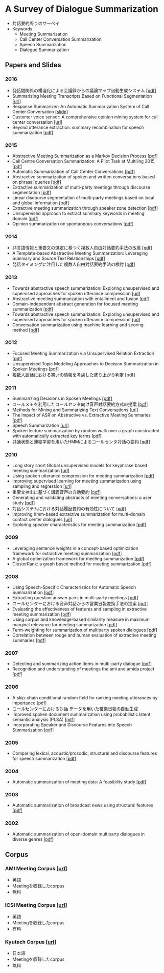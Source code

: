 # A Survey of Dialogue Summarization
- 対話要約周りのサーベイ
- Keywords
  - Meeting Summarization
  - Call Center Conversation Summarization
  - Speech Summarization
  - Dialogue Summarization

## Papers and Slides
### 2016
- 発話間関係の構造化による会議録からの議論マップ自動生成システム 
[[pdf]](http://db-event.jpn.org/deim2016/papers/288.pdf)
- Summarizing Meeting Transcripts Based on Functional Segmentation 
[[url]](http://ieeexplore.ieee.org/document/7501601/)
- Response Summarizer: An Automatic Summarization System of Call Center Conversation 
[[slide]](http://www.slideshare.net/pfi/response-summarizer-an-automatic-summarization-system-of-call-center-conversation)
- Customer voice sensor: A comprehensive opinion mining system for call center conversation
[[url]](http://ieeexplore.ieee.org/abstract/document/7529578/)
- Beyond utterance extraction: summary recombination for speech summarization
[[pdf]](http://pageperso.lif.univ-mrs.fr/~benoit.favre/papers/favre_is2016a.pdf)

### 2015
- Abstractive Meeting Summarization as a Markov Decision Process
[[pdf]](http://www.ufv.ca/media/assets/computer-information-systems/gabriel-murray/publications/canadian-ai-2015-1.pdf)
- Call Centre Conversation Summarization: A Pilot Task at Multiling 2015
[[pdf]](http://www.sensei-conversation.eu/wp-content/uploads/2015/09/SIGDIAL33.pdf)
- Automatic Summarization of Call Center Conversations
[[pdf]](http://sisl.disi.unitn.it/wp-content/uploads/2015/11/ASRU15-SpeechSummarizationDemo.pdf)
- Abstractive summarization of spoken and written conversations based on phrasal queries
[[pdf]](http://www.aclweb.org/anthology/P14-1115)
- Extractive summarization of multi-party meetings through discourse segmentation
[[pdf]](https://www.cambridge.org/core/services/aop-cambridge-core/content/view/CE724A3DE9769703B4E2700C5CDE3230/S1351324914000199a.pdf/extractive-summarization-of-multi-party-meetings-through-discourse-segmentation.pdf)
- Linear discourse segmentation of multi-party meetings based on local and global information
[[pdf]](http://delivery.acm.org/10.1145/2830000/2824173/p1879-bokaei.pdf?ip=131.113.101.130&id=2824173&acc=ACTIVE%20SERVICE&key=D2341B890AD12BFE.3544E7C56679C917.4D4702B0C3E38B35.4D4702B0C3E38B35&CFID=862390833&CFTOKEN=10199898&__acm__=1478516693_25259b80b468dea72120e96ed72c084a)
- Extractive meeting summarization through speaker zone detection
[[pdf]](http://libtreasures.utdallas.edu/xmlui/bitstream/handle/10735.1/5093/JECS-4983-4514.04.pdf?sequence=1)
- Unsupervised approach to extract summary keywords in meeting domain
[[pdf]](http://www.eurasip.org/Proceedings/Eusipco/Eusipco2015/papers/1570104351.pdf)
- Opinion summarization on spontaneous conversations
[[pdf]](http://fulltext.study/preview/pdf/559013.pdf)

### 2014
- 非言語情報と重要文の選定に基つく複数人自由対話要約手法の改善
[[pdf]](http://www.anlp.jp/proceedings/annual_meeting/2014/pdf_dir/P6-18.pdf)
- A Template-based Abstractive Meeting Summarization: Leveraging Summary and Source Text Relationships
[[pdf]](https://www.aclweb.org/anthology/W/W14/W14-4407.pdf)
- 発話タイミングに注目した複数人自由対話要約手法の検討
[[pdf]](http://www.pluto.ai.kyutech.ac.jp/~shimada/paper/gakuseikai2014D-38.pdf)

### 2013
- Towards abstractive speech summarization: Exploring unsupervised and supervised approaches for spoken utterance compression
[[url]](http://ieeexplore.ieee.org/abstract/document/6488744/)
- Abstractive meeting summarization with entailment and fusion
[[pdf]](http://www.aclweb.org/anthology/W13-2117)
- Domain-independent abstract generation for focused meeting summarization
[[pdf]](https://www.cs.cornell.edu/home/cardie/papers/acl13-Domain.pdf)
- Towards abstractive speech summarization: Exploring unsupervised and supervised approaches for spoken utterance compression
[[url]](http://ieeexplore.ieee.org/abstract/document/6488744/)
- Conversation summarization using machine learning and scoring method
[[pdf]](http://www.pluto.ai.kyutech.ac.jp/~shimada/paper/pacling2013.pdf)

### 2012
- Focused Meeting Summarization via Unsupervised Relation Extraction 
[[pdf]](http://www.ccs.neu.edu/home/luwang/papers/SIGDIAL2012b.pdf)
- Unsupervised Topic Modeling Approaches to Decision Summarization in Spoken Meetings 
[[pdf]](https://www.cs.cornell.edu/home/cardie/papers/SIGDIAL13-Unsupervised.pdf)
- 複数人談話における笑いの情報を考慮した盛り上がり判定
[[pdf]](http://ci.nii.ac.jp/els/110009588597.pdf?id=ART0010043625&type=pdf&lang=jp&host=cinii&order_no=&ppv_type=0&lang_sw=&no=1478516103&cp=)

### 2011
- Summarizing Decisions in Spoken Meetings 
[[pdf]](http://www.ccs.neu.edu/home/luwang/papers/ACL2011.pdf)
- コールメモを利用したコールセンタ向け音声対話要約方式の提案
[[pdf]](http://www.anlp.jp/proceedings/annual_meeting/2011/pdf_dir/B4-4.pdf)
- Methods for Mining and Summarizing Text Conversations
[[url]](http://www.morganclaypool.com/doi/abs/10.2200/S00363ED1V01Y201105DTM017)
- The Impact of ASR on Abstractive vs. Extractive Meeting Summaries
[[pdf]](http://www.cs.ubc.ca/~gabrielm/inter2010.pdf)
- Speech Summarization
[[url]](http://onlinelibrary.wiley.com/doi/10.1002/9781119992691.ch13/summary)
- Spoken lecture summarization by random walk over a graph constructed with automatically extracted key terms
[[pdf]](http://www.cs.cmu.edu/~yvchen/doc/IS11_Summar.pdf)
- 共通状態と連結学習を用いたHMMによるコールセンタ対話の要約
[[pdf]](http://www.kecl.ntt.co.jp/icl/lirg/members/rh/pdf/nlp2011.pdf)

### 2010
- Long story short Global unsupervised models for keyphrase based meeting summarization
[[url]](http://www.sciencedirect.com/science/article/pii/S0167639310001019)
- Using spoken utterance compression for meeting summarization
[[pdf]](http://www.cs.ucf.edu/~feiliu/papers/SLT_2010.pdf)
- Improving supervised learning for meeting summarization using sampling and regression
[[url]](http://www.sciencedirect.com/science/article/pii/S0885230809000394)
- 重要文抽出に基づく講義音声の自動要約
[[pdf]](https://www.google.co.jp/url?sa=t&rct=j&q=&esrc=s&source=web&cd=1&ved=0ahUKEwjjvfuX84nQAhWMnpQKHcasCxUQFggdMAA&url=https%3A%2F%2Fipsj.ixsq.nii.ac.jp%2Fej%2Findex.php%3Faction%3Dpages_view_main%26active_action%3Drepository_action_common_download%26item_id%3D68731%26item_no%3D1%26attribute_id%3D1%26file_no%3D1%26page_id%3D13%26block_id%3D8&usg=AFQjCNFfp-TdL3ivZdS4RTVMEn1086GFWg&sig2=ofRX_p4zr1o5PnqjwEh3Vg)
- Generating and validating abstracts of meeting conversations: a user study
[[pdf]](https://www.aclweb.org/anthology/W/W10/W10-4211.pdf)
- 対話システムにおける対話履歴要約の有効性について
[[pdf]](https://www.google.co.jp/url?sa=t&rct=j&q=&esrc=s&source=web&cd=5&cad=rja&uact=8&ved=0ahUKEwiMkK-1t47QAhVFVLwKHVFyBI4QFgg0MAQ&url=https%3A%2F%2Fipsj.ixsq.nii.ac.jp%2Fej%2F%3Faction%3Drepository_uri%26item_id%3D67600%26file_id%3D1%26file_no%3D1&usg=AFQjCNGQZ_czhOJvjjgrVzahkcwlpcQ-JQ&sig2=9DeNGvsDWJlXtsI_0f2v6w)
- Improving hmm-based extractive summarization for multi-domain contact center dialogues
[[url]](http://ieeexplore.ieee.org/abstract/document/5700823/)
- Exploring speaker characteristics for meeting summarization
[[pdf]](http://www.cs.ucf.edu/~feiliu/papers/INTERSPEECH_2010.pdf)

### 2009
- Leveraging sentence weights in a concept-based optimization framework for extractive meeting summarization
[[pdf]](http://www.hlt.utdallas.edu/~shasha/papers/interspeech2009_xie.pdf)
- A global optimization framework for meeting summarization
[[pdf]](http://citeseerx.ist.psu.edu/viewdoc/download?doi=10.1.1.186.9577&rep=rep1&type=pdf)
- ClusterRank: a graph based method for meeting summarization
[[pdf]](http://www5.informatik.uni-erlangen.de/Forschung/Publikationen/2009/Garg09-CAG.pdf)

### 2008
- Using Speech-Specific Characteristics for Automatic Speech Summarization
[[pdf]](http://www.ufv.ca/media/assets/computer-information-systems/gabriel-murray/publications/murray-thesis.pdf)
- Extracting question answer pairs in multi-party meetings
[[pdf]](https://www.sri.com/sites/default/files/publications/extracting_question_answer_pairs_in_multi-party_meetings.pdf)
- コールセンターにおける音声対話からの営業日報変換手法の提案
[[pdf]](http://www.anlp.jp/proceedings/annual_meeting/2008/pdf_dir/PB2-2.pdf)
- Evaluating the effectiveness of features and sampling in extractive meeting summarization
[[pdf]](http://www.hlt.utdallas.edu/~yangl/papers/SLT08_summarization.pdf)
- Using corpus and knowledge-based similarity measure in maximum marginal relevance for meeting summarization
[[pdf]](http://www.icsi.berkeley.edu/pubs/speech/usingcorpus08.pdf)
- Term-weighting for summarization of multiparty spoken dialogues
[[pdf]](http://www.cstr.ed.ac.uk/downloads/publications/2008/murray-mlmi07.pdf)
- Correlation between rouge and human evaluation of extractive meeting summaries
[[pdf]](http://www.aclweb.org/anthology/P08-2051)

### 2007
- Detecting and summarizing action items in multi-party dialogue
[[pdf]](http://www.eecs.qmul.ac.uk/~mpurver/papers/purver-et-al07sigdial.pdf)
- Recognition and understanding of meetings the ami and amida project
[[pdf]](http://www.cstr.ed.ac.uk/downloads/publications/2007/ami-asru2007.pdf)

### 2006
- A skip-chain conditional random field for ranking meeting utterances by importance
[[pdf]](http://www.cs.columbia.edu/nlp/papers/2006/galley_06b.pdf)
- コールセンターにおける対話 データを用いた営業日報の自動生成
- Improved spoken document summarization using probabilistic latent semantic analysis (PLSA)
[[pdf]](http://ieeexplore.ieee.org/stamp/stamp.jsp?arnumber=1660177)
- Incorporating Speaker and Discourse Features into Speech Summarization
[[pdf]](http://www.aclweb.org/anthology/N06-1047)

### 2005
- Comparing lexical, acoustic/prosodic, structural and discourse features for speech summarization
[[pdf]](http://www.cs.columbia.edu/nlp/papers/2005/maskey_hirschberg_05.pdf)

### 2004
- Automatic summarization of meeting data: A feasibility study
[[pdf]](http://www.cs.ru.nl/~kraaijw/pubs/Keyword/papers/meeting_sum_tno.pdf)

### 2003
- Automatic summarization of broadcast news using structural features
[[pdf]](http://www.cs.columbia.edu/nlp/papers/2003/maskey_hirschberg_03.pdf)

### 2002
- Automatic summarization of open-domain multiparty dialogues in diverse genres
[[pdf]](http://www.aclweb.org/anthology/J02-4003)

## Corpus
### AMI Meeting Corpus [[url]](http://groups.inf.ed.ac.uk/ami/corpus/)
- 英語
- Meetingを収録したcorpus
- 無料

### ICSI Meeting Corpus [[url]](http://www1.icsi.berkeley.edu/Speech/mr/)
- 英語
- Meetingを収録したcorpus
- 有料

### Kyutech Corpus [[url]](http://www.pluto.ai.kyutech.ac.jp/~shimada/resources.html)
- 日本語
- Meetingを収録したcorpus
- 無料


